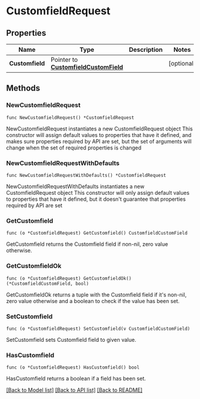 # CustomfieldRequest

## Properties

Name | Type | Description | Notes
------------ | ------------- | ------------- | -------------
**Customfield** | Pointer to [**CustomfieldCustomField**](customfield.CustomField.md) |  | [optional] 

## Methods

### NewCustomfieldRequest

`func NewCustomfieldRequest() *CustomfieldRequest`

NewCustomfieldRequest instantiates a new CustomfieldRequest object
This constructor will assign default values to properties that have it defined,
and makes sure properties required by API are set, but the set of arguments
will change when the set of required properties is changed

### NewCustomfieldRequestWithDefaults

`func NewCustomfieldRequestWithDefaults() *CustomfieldRequest`

NewCustomfieldRequestWithDefaults instantiates a new CustomfieldRequest object
This constructor will only assign default values to properties that have it defined,
but it doesn't guarantee that properties required by API are set

### GetCustomfield

`func (o *CustomfieldRequest) GetCustomfield() CustomfieldCustomField`

GetCustomfield returns the Customfield field if non-nil, zero value otherwise.

### GetCustomfieldOk

`func (o *CustomfieldRequest) GetCustomfieldOk() (*CustomfieldCustomField, bool)`

GetCustomfieldOk returns a tuple with the Customfield field if it's non-nil, zero value otherwise
and a boolean to check if the value has been set.

### SetCustomfield

`func (o *CustomfieldRequest) SetCustomfield(v CustomfieldCustomField)`

SetCustomfield sets Customfield field to given value.

### HasCustomfield

`func (o *CustomfieldRequest) HasCustomfield() bool`

HasCustomfield returns a boolean if a field has been set.


[[Back to Model list]](../README.md#documentation-for-models) [[Back to API list]](../README.md#documentation-for-api-endpoints) [[Back to README]](../README.md)


